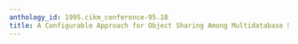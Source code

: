 ```yaml
---
anthology_id: 1995.cikm_conference-95.18
title: A Configurable Approach for Object Sharing Among Multidatabase Systems
---
```


